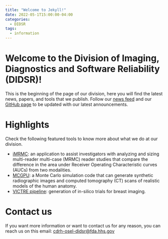```yaml
---
title: "Welcome to Jekyll!"
date: 2022-05-1T15:00:00-04:00
categories:
  - DIDSR
tags:
  - information
---
```


# Welcome to the Division of Imaging, Diagnostics and Software Reliability (DIDSR)!

This is the beginning of the page of our division, here you will find the latest news, papers, and tools that we publish. Follow our [news feed](https://malago86.github.io/didsr.io/feed.xml) and our [GitHub page](https://github.com/DIDSR) to be updated with our latest announcements.

# Highlights
Check the following featured tools to know more about what we do at our division.

* [iMRMC](https://github.com/DIDSR/iMRMC): an application to assist investigators with analyzing and sizing multi-reader multi-case (MRMC) reader studies that compare the difference in the area under Receiver Operating Characteristic curves (AUCs) from two modalities.
* [MCGPU](https://github.com/DIDSR/MCGPU): a Monte Carlo simulation code that can generate synthetic radiographic images and computed tomography (CT) scans of realistic models of the human anatomy.
* [VICTRE pipeline](https://github.com/DIDSR/VICTRE_PIPELINE): generation of in-silico trials for breast imaging.

# Contact us
If you want more information or want to contact us for any reason, you can reach us on this email: cdrh-osel-didsr@fda.hhs.gov